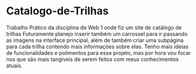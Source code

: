 # Catalogo-de-Trilhas
Trabalho Prático da disciplina de Web 1 onde fiz um site de catálogo de trilhas
Futuramente planejo inserir também um carrossel para ir passando as imagens na interface principal, além de também criar uma subpágina para cada trilha contendo mais informações sobre elas.
Tenho mais ideias de funcionalidades e polimentos para esse projeto, mas por hora vou focar nos que são mais tangíveis de serem feitos com meus conhecimentos atuais.
